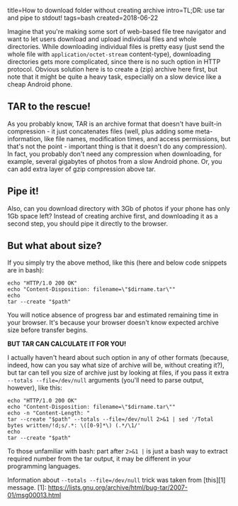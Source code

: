 title=How to download folder without creating archive
intro=TL;DR: use tar and pipe to stdout!
tags=bash
created=2018-06-22


Imagine that you're making some sort of web-based file tree navigator and want to let users download and upload individual files and whole directories.
While downloading individual files is pretty easy (just send the whole file with `application/octet-stream` content-type),
downloading directories gets more complicated, since there is no such option in HTTP protocol.
Obvious solution here is to create a (zip) archive here first, but note that it might be quite a heavy task, especially on a slow device like a cheap Android phone.

TAR to the rescue!
------------------

As you probably know, TAR is an archive format that doesn't have built-in compression - it just concatenates files
(well, plus adding some meta-information, like file names, modification times, and access permissions,
but that's not the point - important thing is that it doesn't do any compression).
In fact, you probably don't need any compression when downloading, for example, several gigabytes of photos from a slow Android phone.
Or, you can add extra layer of gzip compression above tar.

Pipe it!
--------

Also, can you download directory with 3Gb of photos if your phone has only 1Gb space left?
Instead of creating archive first, and downloading it as a second step, you should pipe it directly to the browser.

But what about size?
--------------------

If you simply try the above method, like this (here and below code snippets are in bash):

	echo "HTTP/1.0 200 OK"
	echo "Content-Disposition: filename=\"$dirname.tar\""
	echo
	tar --create "$path"

You will notice absence of progress bar and estimated remaining time in your browser.
It's because your browser doesn't know expected archive size before transfer begins.

**BUT TAR CAN CALCULATE IT FOR YOU!**

I actually haven't heard about such option in any of other formats
(because, indeed, how can you say what size of archive will be, without creating it?),
but tar can tell you size of archive just by looking at files,
if you pass it extra `--totals --file=/dev/null` arguments (you'll need to parse output, however), like this:

	echo "HTTP/1.0 200 OK"
	echo "Content-Disposition: filename=\"$dirname.tar\""
	echo -n "Content-Length: "
	tar --create "$path" --totals --file=/dev/null 2>&1 | sed '/Total bytes written/!d;s/.*: \([0-9]*\) (.*/\1/'
	echo
	tar --create "$path"

To those unfamiliar with bash: part after `2>&1 |` is just a bash way to extract required number from the tar output, it may be different in your programming languages.

Information about `--totals --file=/dev/null` trick was taken from [this][1] message.
[1]: https://lists.gnu.org/archive/html/bug-tar/2007-01/msg00013.html

